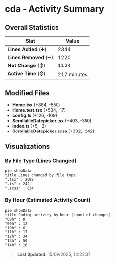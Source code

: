 # cda - Activity Summary 

## Overall Statistics

| Stat                   | Value                                                             |
| ---------------------- | ----------------------------------------------------------------- |
| **Lines Added** (➕)   | 2344                                          |
| **Lines Removed** (➖) | 1220                                        |
| **Net Change** (↕)    | 1124                |
| **Active Time** (⌚)   | 217 minutes |


## Modified Files
- **Home.tsx** (+884, -550)
- **Home.test.tsx** (+534, -17)
- **config.ts** (+126, -109)
- **ScrollableDatepicker.tsx** (+403, -300)
- **index.ts** (+5, -2)
- **ScrollableDatepicker.scss** (+392, -242)

## Visualizations

### By File Type (Lines Changed)

```mermaid
pie showData
title Lines changed by file type
".tsx" : 2688
".ts" : 242
".scss" : 634
```

### By Hour (Estimated Activity Count)

```mermaid
pie showData
title Coding activity by hour (count of changes)
"08h" : 8
"09h" : 12
"10h" : 6
"11h" : 17
"12h" : 34
"13h" : 50
"14h" : 10
```


> **Last Updated:** 15/09/2025, 14:22:37